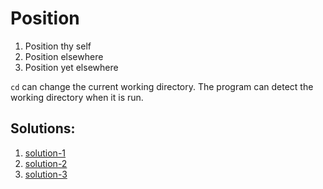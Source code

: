 # Position

1. Position thy self
2. Position elsewhere
3. Position yet elsewhere

`cd` can change the current working directory. The program can detect the working directory when it is run.

## Solutions:
1. [solution-1](03_Position.png)
2. [solution-2](04_Position.png)
3. [solution-3](05_Position.png)
